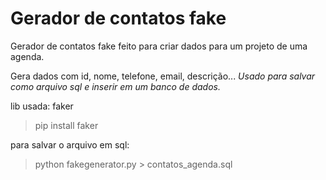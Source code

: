 # Gerador de contatos fake

Gerador de contatos fake feito para criar dados para um projeto de uma agenda.

Gera dados com id, nome, telefone, email, descrição...
*Usado para salvar como arquivo sql e inserir em um banco de dados.*

lib usada: faker
>pip install faker 

para salvar o arquivo em sql:
>python fakegenerator.py > contatos_agenda.sql



